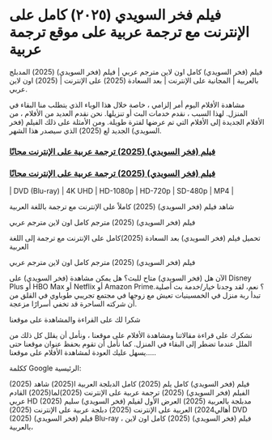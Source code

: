 # فيلم فخر السويدي (٢٠٢٥) كامل على الإنترنت مع ترجمة عربية على موقع ترجمة عربية

فيلم (فخر السويدي) كامل اون لاين مترجم عربي | فيلم (فخر السويدي) (2025) المدبلج بالعربية | المجانية على الإنترنت | بعد السعادة (2025) على الإنترنت | (2025) اون لاين عربي.

مشاهدة الأفلام اليوم أمر إلزامي ، خاصة خلال هذا الوباء الذي يتطلب منا البقاء في المنزل. لهذا السبب ، نقدم خدمات البث أو تنزيلها. نحن نقدم العديد من الأفلام ، من الأفلام الجديدة إلى الأفلام التي تم عرضها لفترة طويلة. ومن الأمثلة على ذلك الفيلم (فخر السويدي) الجديد لع (2025) الذي سيصدر هذا الشهر.

### [فيلم (فخر السويدي) (2025) ترجمة عربية على الإنترنت مجانًا](https://tinyurl.com/4jfv7krm)

### [فيلم (فخر السويدي) (2025) ترجمة عربية على الإنترنت مجانًا](https://tinyurl.com/4jfv7krm)

| DVD (Blu-ray) | 4K UHD | HD-1080p | HD-720p | SD-480p | MP4 |

شاهد فيلم (فخر السويدي) (2025) كاملاً على الإنترنت مع ترجمة باللغة العربية

فيلم (فخر السويدي) (2025) مترجم كامل اون لاين مترجم عربي

تحميل فيلم (فخر السويدي) بعد السعادة (2025)كامل على الإنترنت مع ترجمة إلى اللغة العربية

فيلم (فخر السويدي) (2025) مترجم كامل اون لاين مترجم عربي

الآن هل (فخر السويدي) متاح للبث؟ هل يمكن مشاهدة (فخر السويدي) على Disney Plus أو HBO Max أو Netflix أو Amazon Prime؟ نعم، لقد وجدنا خيار/خدمة بث أصلية. تبدأ ربة منزل في الخمسينيات تعيش مع زوجها في مجتمع تجريبي طوباوي في القلق من أن شركته الساحرة قد تخفي أسرارًا مزعجة.

شكرا لك على القراءة والمشاهدة على موقعنا

نشكرك على قراءة مقالاتنا ومشاهدة الأفلام على موقعنا ، ونأمل أن يقلل كل ذلك من الملل عندما تضطر إلى البقاء في المنزل. كما نأمل أن تقوم بحفظ عنوان موقعنا حتى يسهل عليك العودة لمشاهدة الأفلام على موقعنا.....

ككلمة Google الرئيسية:

(2025) فيلم (فخر السويدي) كامل
يلم (2025) كامل الدبلجة العربية
ا(2025) شاهد الفيلم (فخر السويدي)
(2025) ترجمة عربية على الإنترنت
(2025)لما(2025) القادم عربي HD
(2025) مدبلجة بالعربية
(2025) العرض الأول لفيلم (فخر السويدي)
سليم أهالي2024) العربية على الإنترنت
(2025) دبلجة عربية على الإنترنت
(2025) DVD
(2025) فيلم (فخر السويدي) Blu-ray ،
فيلم (فخر السويدي) (2025) كامل اون لاين بالعربية،
